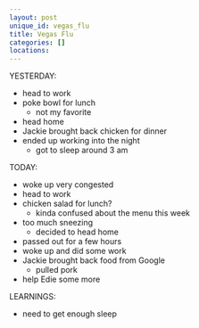 ```yaml
---
layout: post
unique_id: vegas_flu
title: Vegas Flu
categories: []
locations: 
---
```


YESTERDAY:
* head to work
* poke bowl for lunch
  * not my favorite
* head home
* Jackie brought back chicken for dinner
* ended up working into the night
  * got to sleep around 3 am

TODAY:
* woke up very congested
* head to work
* chicken salad for lunch?
  * kinda confused about the menu this week
* too much sneezing
  * decided to head home
* passed out for a few hours
* woke up and did some work
* Jackie brought back food from Google
  * pulled pork
* help Edie some more

LEARNINGS:
* need to get enough sleep
